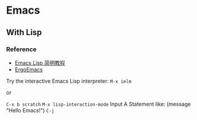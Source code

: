 # Emacs

## With Lisp

### Reference
- [Emacs Lisp 简明教程](http://smacs.github.io/elisp/)
- [ErgoEmacs](http://ergoemacs.org/)

Try the interactive Emacs Lisp interpreter: `M-x ielm`

or

`C-x b scratch`
`M-x lisp-interaction-mode`
Input A Statement like: (message "Hello Emacs!")
`C-j`
